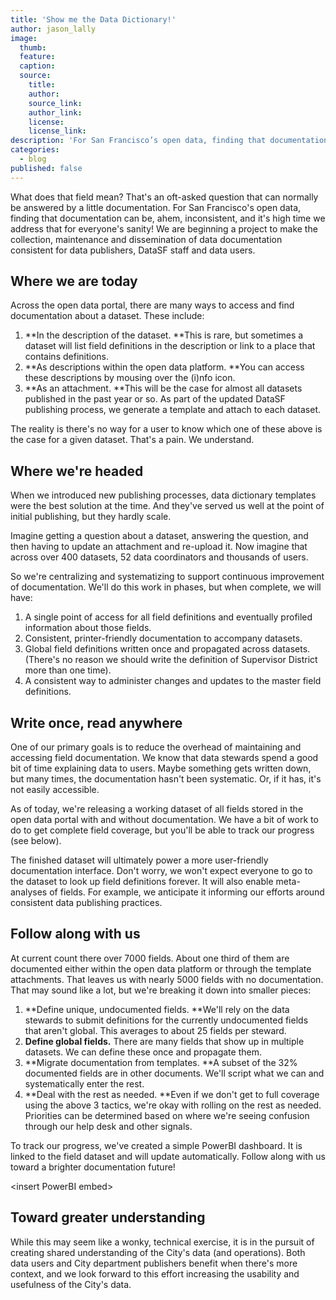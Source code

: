 ```yaml
---
title: 'Show me the Data Dictionary!'
author: jason_lally
image:
  thumb:
  feature:
  caption:
  source:
    title:
    author:
    source_link:
    author_link:
    license:
    license_link:
description: 'For San Francisco’s open data, finding that documentation can be, ahem, inconsistent, and it’s high time we address that for everyone’s sanity! We are beginning a project to make the collection, maintenance and dissemination of data documentation consistent for data publishers, DataSF staff and data users.'
categories:
  - blog
published: false
---
```



What does that field mean? That's an oft-asked question that can normally be answered by a little documentation. For San Francisco's open data, finding that documentation can be, ahem, inconsistent, and it's high time we address that for everyone's sanity! We are beginning a project to make the collection, maintenance and dissemination of data documentation consistent for data publishers, DataSF staff and data users.

## Where we are today

Across the open data portal, there are many ways to access and find documentation about a dataset. These include:

1. **In the description of the dataset.&nbsp;**This is rare, but sometimes a dataset will list field definitions in the description or link to a place that contains definitions.
2. **As descriptions within the open data platform.&nbsp;**You can access these descriptions by mousing over the (i)nfo icon.
3. **As an attachment.&nbsp;**This will be the case for almost all datasets published in the past year or so. As part of the updated DataSF publishing process, we generate a template and attach to each dataset.


The reality is there's no way for a user to know which one of these above is the case for a given dataset. That's a pain. We understand.

## Where we're headed

When we introduced new publishing processes, data dictionary templates were the best solution at the time. And they've served us well at the point of initial publishing, but they hardly scale.

Imagine getting a question about a dataset, answering the question, and then having to update an attachment and re-upload it. Now imagine that across over 400 datasets, 52 data coordinators and thousands of users.

So we're centralizing and systematizing to support continuous improvement of documentation. We'll do this work in phases, but when complete, we will have:

1. A single point of access for all field definitions and eventually profiled information about those fields.
2. Consistent, printer-friendly documentation to accompany datasets.
3. Global field definitions written once and propagated across datasets. (There's no reason we should write the definition of Supervisor District more than one time).
4. A consistent way to administer changes and updates to the master field definitions.


## Write once, read anywhere

One of our primary goals is to reduce the overhead of maintaining and accessing field documentation. We know that data stewards spend a good bit of time explaining data to users. Maybe something gets written down, but many times, the documentation hasn't been systematic. Or, if it has, it's not easily accessible.

As of today, we're releasing a working dataset of all fields stored in the open data portal with and without documentation. We have a bit of work to do to get complete field coverage, but you'll be able to track our progress (see below).

The finished dataset will ultimately power a more user-friendly documentation interface. Don't worry, we won't expect everyone to go to the dataset to look up field definitions forever. It will also enable meta-analyses of fields. For example, we anticipate it informing our efforts around consistent data publishing practices.

## Follow along with us

At current count there over 7000 fields. About one third of them are documented either within the open data platform or through the template attachments. That leaves us with nearly 5000 fields with no documentation. That may sound like a lot, but we're breaking it down into smaller pieces:

1. **Define unique, undocumented fields.&nbsp;**We'll rely on the data stewards to submit definitions for the currently undocumented fields that aren't global. This averages to about 25 fields per steward.
2. **Define global fields.** There are many fields that show up in multiple datasets. We can define these once and propagate them.
3. **Migrate documentation from templates.&nbsp;**A subset of the 32% documented fields are in other documents. We'll script what we can and systematically enter the rest.
4. **Deal with the rest as needed.&nbsp;**Even if we don't get to full coverage using the above 3 tactics, we're okay with rolling on the rest as needed. Priorities can be determined based on where we're seeing confusion through our help desk and other signals.


To track our progress, we've created a simple PowerBI dashboard. It is linked to the field dataset and will update automatically. Follow along with us toward a brighter documentation future!

&lt;insert PowerBI embed&gt;

## Toward greater understanding

While this may seem like a wonky, technical exercise, it is in the pursuit of creating shared understanding of the City's data (and operations). Both data users and City department publishers benefit when there's more context, and we look forward to this effort increasing the usability and usefulness of the City's data.